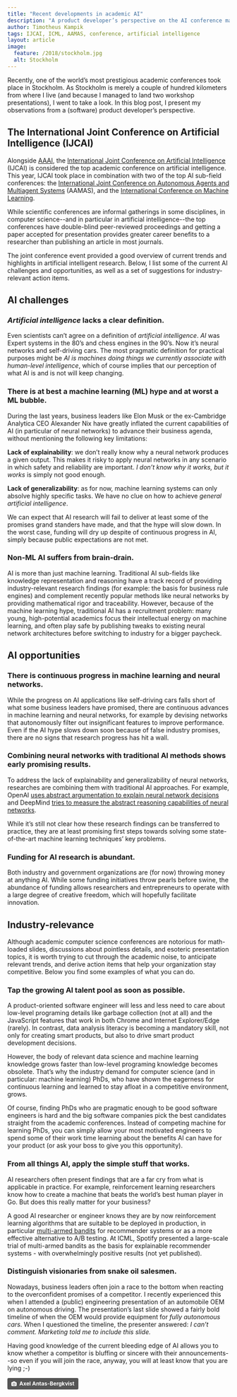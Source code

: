 ```yaml
---
title: "Recent developments in academic AI"
description: "A product developer’s perspective on the AI conference marathon 2018 (IJCAI, ICML and AAMAS)"
author: Timotheus Kampik
tags: IJCAI, ICML, AAMAS, conference, artificial intelligence
layout: article
image:
  feature: /2018/stockholm.jpg
  alt: Stockholm
---
```


Recently, one of the world’s most prestigious academic conferences took place in Stockholm.
As Stockholm is merely a couple of hundred kilometers from where I live (and because I managed to land two workshop presentations), I went to take a look.
In this blog post, I present my observations from a (software) product developer’s perspective.

## The International Joint Conference on Artificial Intelligence (IJCAI)
Alongside [AAAI](https://aaai.org/Conferences/AAAI-18/), the [International Joint Conference on Artificial Intelligence](https://www.ijcai-18.org/) (IJCAI) is considered the top academic conference on artificial intelligence.
This year, IJCAI took place in combination with two of the top AI sub-field conferences: the [International Joint Conference on Autonomous Agents and Multiagent Systems](http://celweb.vuse.vanderbilt.edu/aamas18/) (AAMAS), and the [International Conference on Machine Learning](https://icml.cc/).

While scientific conferences are informal gatherings in some disciplines, in computer science--and in particular in artificial intelligence--the top conferences have double-blind peer-reviewed proceedings and getting a paper accepted for presentation provides greater career benefits to a researcher than publishing an article in most journals.

The joint conference event provided a good overview of current trends and highlights in artificial intelligent research.
Below, I list some of the current AI challenges and opportunities, as well as a set of suggestions for industry-relevant action items.

## AI challenges

### *Artificial intelligence* lacks a clear definition.
Even scientists can’t agree on a definition of *artificial intelligence*.
*AI* was Expert systems in the 80’s and chess engines in the 90’s.
Now it’s neural networks and self-driving cars.
The most pragmatic definition for practical purposes might be *AI is machines doing things we currently associate with human-level intelligence*, which of course implies that our perception of what AI is and is not will keep changing.

### There is at best a machine learning (ML) hype and at worst a ML bubble.
During the last years, business leaders like Elon Musk or the ex-Cambridge Analytica CEO Alexander Nix have greatly inflated the current capabilities of AI (in particular of neural networks) to advance their business agenda, without mentioning the following key limitations:

**Lack of explainability**: we don’t really know why a neural network produces a given output. This makes it risky to apply neural networks in any scenario in which safety and reliability are important. *I don’t know why it works, but it works* is simply not good enough.

**Lack of generalizability**: as for now, machine learning systems can only absolve highly specific tasks. We have no clue on how to achieve *general artificial intelligence*.

We can expect that AI research will fail to deliver at least some of the promises grand standers have made, and that the hype will slow down.
In the worst case, funding will dry up despite of continuous progress in AI, simply because public expectations are not met.

### Non-ML AI suffers from brain-drain.
AI is more than just machine learning.
Traditional AI sub-fields like knowledge representation and reasoning have a track record of providing industry-relevant research findings (for example: the basis for business rule engines) and complement recently popular methods like neural networks by providing mathematical rigor and traceability.
However, because of the machine learning hype, traditional AI has a recruitment problem: many young, high-potential academics focus their intellectual energy on machine learning, and often play safe by publishing tweaks to existing neural network architectures before switching to industry for a bigger paycheck.

## AI opportunities

### There is continuous progress in machine learning and neural networks.
While the progress on AI applications like self-driving cars falls short of what some business leaders have promised, there are continuous advances in machine learning and neural networks, for example by devising networks that autonomously filter out insignificant features to improve performance.
Even if the AI hype slows down soon because of false industry promises, there are no signs that research progress has hit a wall.

### Combining neural networks with traditional AI methods shows early promising results.
To address the lack of explainability and generalizability of neural networks, researches are combining them with traditional AI approaches.
For example, OpenAI [uses abstract argumentation to explain neural network decisions](https://blog.openai.com/debate/) and DeepMind [tries to measure the abstract reasoning capabilities of neural networks](https://deepmind.com/blog/measuring-abstract-reasoning/).

While it’s still not clear how these research findings can be transferred to practice, they are at least promising first steps towards solving some state-of-the-art machine learning techniques’ key problems.

### Funding for AI research is abundant.
Both industry and government organizations are (for now) throwing money at anything AI.
While some funding initiatives throw pearls before swine, the abundance of funding allows researchers and entrepreneurs to operate with a large degree of creative freedom, which will hopefully facilitate innovation.

## Industry-relevance
Although academic computer science conferences are notorious for math-loaded slides, discussions about pointless details, and esoteric presentation topics, it is worth trying to cut through the academic noise, to anticipate relevant trends, and derive action items that help your organization stay competitive.
Below you find some examples of what you can do.

### Tap the growing AI talent pool as soon as possible.
A product-oriented software engineer will less and less need to care about low-level programing details like garbage collection (not at all) and the JavaScript features that work in both Chrome and Internet Explorer/Edge (rarely).
In contrast, data analysis literacy is becoming a mandatory skill, not only for creating smart products, but also to drive smart product development decisions.

However, the body of relevant data science and machine learning knowledge grows faster than low-level programing knowledge becomes obsolete.
That’s why the industry demand for computer science (and in particular: machine learning) PhDs, who have shown the eagerness for continuous learning and learned to stay afloat in a competitive environment, grows.

Of course, finding PhDs who are pragmatic enough to be good software engineers is hard and the big software companies pick the best candidates straight from the academic conferences.
Instead of competing machine for learning PhDs, you can simply allow your most motivated engineers to spend some of their work time learning about the benefits AI can have for your product (or ask your boss to give you this opportunity).


### From all things AI, apply the simple stuff that works.
AI researchers often present findings that are a far cry from what is applicable in practice.
For example, reinforcement learning researchers know how to create a machine that beats the world’s best human player in Go.
But does this really matter for your business?

A good AI researcher or engineer knows they are by now reinforcement learning algorithms that are suitable to be deployed in production, in particular [multi-armed bandits](https://towardsdatascience.com/solving-the-multi-armed-bandit-problem-b72de40db97c) for recommender systems or as a more effective alternative to A/B testing. At ICML, Spotify presented a large-scale trial of multi-armed bandits as the basis for explainable recommender systems - with overwhelmingly positive results (not yet published).

### Distinguish visionaries from snake oil salesmen.
Nowadays, business leaders often join a race to the bottom when reacting to the overconfident promises of a competitor.
I recently experienced this when I attended a (public) engineering presentation of an automobile OEM on autonomous driving.
The presentation’s last slide showed a fairly bold timeline of when the OEM would provide equipment for *fully autonomous cars*.
When I questioned the timeline, the presenter answered:
*I can’t comment. Marketing told me to include this slide.*

Having good knowledge of the current bleeding edge of AI allows you to know whether a competitor is bluffing or sincere with their announcements--so even if you will join the race, anyway, you will at least know that you are lying ;-)

<a style="background-color:#555;color:white;text-decoration:none;padding:4px 6px;font-family:-apple-system, BlinkMacSystemFont, &quot;San Francisco&quot;, &quot;Helvetica Neue&quot;, Helvetica, Ubuntu, Roboto, Noto, &quot;Segoe UI&quot;, Arial, sans-serif;font-size:12px;font-weight:bold;line-height:1.2;display:inline-block;border-radius:3px" href="https://unsplash.com/photos/WyjkEJnuUvE" target="_blank" rel="noopener noreferrer" title="Download free do whatever you want high-resolution photos from Axel  Antas-Bergkvist"><span style="display:inline-block;padding:2px 3px"><svg xmlns="http://www.w3.org/2000/svg" style="height:12px;width:auto;position:relative;vertical-align:middle;top:-1px;fill:white" viewBox="0 0 32 32"><title>unsplash-logo</title><path d="M20.8 18.1c0 2.7-2.2 4.8-4.8 4.8s-4.8-2.1-4.8-4.8c0-2.7 2.2-4.8 4.8-4.8 2.7.1 4.8 2.2 4.8 4.8zm11.2-7.4v14.9c0 2.3-1.9 4.3-4.3 4.3h-23.4c-2.4 0-4.3-1.9-4.3-4.3v-15c0-2.3 1.9-4.3 4.3-4.3h3.7l.8-2.3c.4-1.1 1.7-2 2.9-2h8.6c1.2 0 2.5.9 2.9 2l.8 2.4h3.7c2.4 0 4.3 1.9 4.3 4.3zm-8.6 7.5c0-4.1-3.3-7.5-7.5-7.5-4.1 0-7.5 3.4-7.5 7.5s3.3 7.5 7.5 7.5c4.2-.1 7.5-3.4 7.5-7.5z"></path></svg></span><span style="display:inline-block;padding:2px 3px">Axel  Antas-Bergkvist</span></a>
